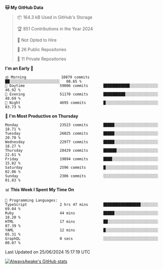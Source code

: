 <!--START_SECTION:waka-->
**🐱 My GitHub Data** 

> 📦 164.3 kB Used in GitHub's Storage 
 > 
> 🏆 851 Contributions in the Year 2024
 > 
> 🚫 Not Opted to Hire
 > 
> 📜 26 Public Repositories 
 > 
> 🔑 11 Private Repositories 
 > 
**I'm an Early 🐤** 

```text
🌞 Morning                10879 commits       ██░░░░░░░░░░░░░░░░░░░░░░░   08.65 % 
🌆 Daytime                59006 commits       ████████████░░░░░░░░░░░░░   46.92 % 
🌃 Evening                51170 commits       ██████████░░░░░░░░░░░░░░░   40.69 % 
🌙 Night                  4695 commits        █░░░░░░░░░░░░░░░░░░░░░░░░   03.73 % 
```
📅 **I'm Most Productive on Thursday** 

```text
Monday                   23523 commits       █████░░░░░░░░░░░░░░░░░░░░   18.71 % 
Tuesday                  26025 commits       █████░░░░░░░░░░░░░░░░░░░░   20.70 % 
Wednesday                22977 commits       █████░░░░░░░░░░░░░░░░░░░░   18.27 % 
Thursday                 28429 commits       ██████░░░░░░░░░░░░░░░░░░░   22.61 % 
Friday                   19894 commits       ████░░░░░░░░░░░░░░░░░░░░░   15.82 % 
Saturday                 2596 commits        █░░░░░░░░░░░░░░░░░░░░░░░░   02.06 % 
Sunday                   2306 commits        ░░░░░░░░░░░░░░░░░░░░░░░░░   01.83 % 
```


📊 **This Week I Spent My Time On** 

```text
💬 Programming Languages: 
TypeScript               2 hrs 47 mins       █████████████████░░░░░░░░   69.04 % 
Ruby                     44 mins             █████░░░░░░░░░░░░░░░░░░░░   18.20 % 
HTML                     17 mins             ██░░░░░░░░░░░░░░░░░░░░░░░   07.39 % 
YAML                     12 mins             █░░░░░░░░░░░░░░░░░░░░░░░░   05.31 % 
GraphQL                  0 secs              ░░░░░░░░░░░░░░░░░░░░░░░░░   00.07 % 
```


 Last Updated on 25/06/2024 15:17:19 UTC
<!--END_SECTION:waka-->

[![AlwaysAwake's GitHub stats](https://github-readme-stats.vercel.app/api?username=AlwaysAwake&show_icons=true&theme=github_dark&count_private=true)](https://github.com/AlwaysAwake/AlwaysAwake)
